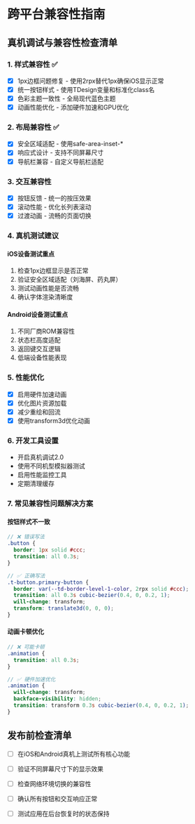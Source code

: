 # 跨平台兼容性指南

## 真机调试与兼容性检查清单

### 1. 样式兼容性 ✅
- [x] 1px边框问题修复 - 使用2rpx替代1px确保iOS显示正常
- [x] 统一按钮样式 - 使用TDesign变量和标准化class名
- [x] 色彩主题一致性 - 全局现代蓝色主题
- [x] 动画性能优化 - 添加硬件加速和GPU优化

### 2. 布局兼容性 ✅
- [x] 安全区域适配 - 使用safe-area-inset-*
- [x] 响应式设计 - 支持不同屏幕尺寸
- [x] 导航栏兼容 - 自定义导航栏适配

### 3. 交互兼容性
- [x] 按钮反馈 - 统一的按压效果
- [x] 滚动性能 - 优化长列表滚动
- [x] 过渡动画 - 流畅的页面切换

### 4. 真机测试建议

#### iOS设备测试重点
1. 检查1px边框显示是否正常
2. 验证安全区域适配（刘海屏、药丸屏）
3. 测试动画性能是否流畅
4. 确认字体渲染清晰度

#### Android设备测试重点
1. 不同厂商ROM兼容性
2. 状态栏高度适配
3. 返回键交互逻辑
4. 低端设备性能表现

### 5. 性能优化
- [x] 启用硬件加速动画
- [x] 优化图片资源加载
- [x] 减少重绘和回流
- [x] 使用transform3d优化动画

### 6. 开发工具设置
- 开启真机调试2.0
- 使用不同机型模拟器测试
- 启用性能监控工具
- 定期清理缓存

### 7. 常见兼容性问题解决方案

#### 按钮样式不一致
```scss
// ❌ 错误写法
.button {
  border: 1px solid #ccc;
  transition: all 0.3s;
}

// ✅ 正确写法  
.t-button.primary-button {
  border: var(--td-border-level-1-color, 2rpx solid #ccc);
  transition: all 0.3s cubic-bezier(0.4, 0, 0.2, 1);
  will-change: transform;
  transform: translate3d(0, 0, 0);
}
```

#### 动画卡顿优化
```scss
// ❌ 可能卡顿
.animation {
  transition: all 0.3s;
}

// ✅ 硬件加速优化
.animation {
  will-change: transform;
  backface-visibility: hidden;
  transition: transform 0.3s cubic-bezier(0.4, 0, 0.2, 1);
}
```

## 发布前检查清单
- [ ] 在iOS和Android真机上测试所有核心功能
- [ ] 验证不同屏幕尺寸下的显示效果
- [ ] 检查网络环境切换的兼容性
- [ ] 确认所有按钮和交互响应正常
- [ ] 测试应用在后台恢复时的状态保持

